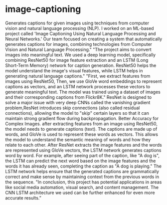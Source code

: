# image-captioning
Generates captions for given images using techniques from computer vision and natural language processing (NLP).
I worked on an ML-based project called 'Image Captioning Using Natural Language Processing and Neural Networks.' Our team focused on creating a system that automatically generates captions for images, combining technologies from Computer Vision and Natural Language Processing."
"The project aims to convert images into meaningful text. We used a deep learning model, specifically combining ResNet50 for image feature extraction and an LSTM (Long Short-Term Memory) network for caption generation. ResNet50 helps the model understand the image's visual features, while LSTM helps in generating natural language captions."
"First, we extract features from images using ResNet50, Then, we use GloVe word embeddings to represent captions as vectors, and an LSTM network processes these vectors to generate meaningful text. The model was trained using a dataset of images and their corresponding captions from Flickr8K."
ResNet is designed to solve a major issue with very deep CNNs called the vanishing gradient problem,ResNet introduces skip connections (also called residual connections), allowing the model to "skip" certain layers so that it can maintain strong gradient flow during backpropagation. Better Accuracy for Complex Images.
after extracting features from an image using ResNet50, the model needs to generate captions (text). The captions are made up of words, and GloVe is used to represent these words as vectors. This allows the model to understand the semantic meaning of words and how they relate to each other. After ResNet extracts the image features and the words are represented using GloVe vectors, the LSTM network generates captions word by word. For example, after seeing part of the caption, like "A dog is", the LSTM can predict the next word based on the image features and the words it has already seen, completing the caption as "A dog is playing."
The LSTM network helps ensure that the generated captions are grammatically correct and make sense by maintaining context from the previous words in the sequence.
"In conclusion, this project has potential applications in areas like social media automation, visual search, and content management. The CNN LSTM architecture we used can be further enhanced for even more accurate results.”
